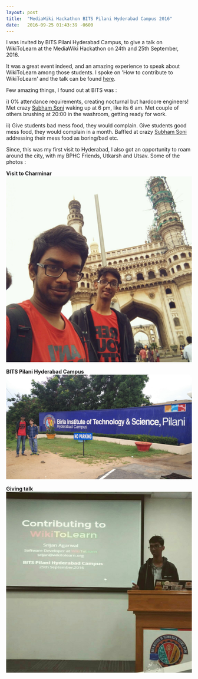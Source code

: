 ```yaml
---
layout: post
title:  "MediaWiki Hackathon BITS Pilani Hyderabad Campus 2016"
date:   2016-09-25 01:43:39 -0600
---
```


I was invited by BITS Pilani Hyderabad Campus, to give a talk on WikiToLearn at the MediaWiki Hackathon on 24th and 25th September, 2016.

It was a great event indeed, and an amazing experience to speak about WikiToLearn among those students. I spoke on 'How to contribute to WikiToLearn' and the talk can be found [here](https://slides.com/srijancse/wikitolearn).

Few amazing things, I found out at BITS was :

i)  0% attendance requirements, creating nocturnal but hardcore engineers! Met crazy [Subham Soni](https://en.wikipedia.org/wiki/User:Soni) waking up at 6 pm, like its 6 am. Met couple of others brushing at 20:00 in the washroom, getting ready for work.

ii) Give students bad mess food, they would complain.
Give students good mess food, they would complain in a month.
Baffled at crazy [Subham Soni](https://en.wikipedia.org/wiki/User:Soni) addressing their mess food as boring/bad etc.

Since, this was my first visit to Hyderabad, I also got an opportunity to roam around the city, with my BPHC Friends, Utkarsh and Utsav. Some of the photos :

**Visit to Charminar**
 ![Visit to Charminar](/images/Charminar.jpg)

**BITS Pilani Hyderabad Campus**
 ![BITS Pilani Hyderabad Campus](/images/bphc.jpg)

**Giving talk**
![Giving talk](/images/talk.jpg)
